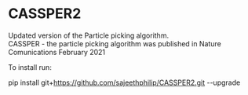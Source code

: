 # CASSPER2
Updated version of the Particle picking algorithm.\
CASSPER - the particle picking algorithm was published in Nature Comunications February 2021

To install run:

pip install git+https://github.com/sajeethphilip/CASSPER2.git --upgrade

